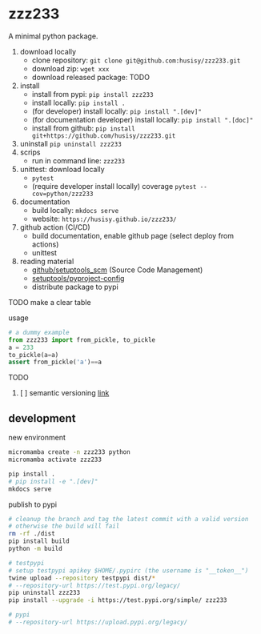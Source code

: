 # zzz233

A minimal python package.

1. download locally
   * clone repository: `git clone git@github.com:husisy/zzz233.git`
   * download zip: `wget xxx`
   * download released package: TODO
2. install
   * install from pypi: `pip install zzz233`
   * install locally: `pip install .`
   * (for developer) install locally: `pip install ".[dev]"`
   * (for documentation developer) install locally: `pip install ".[doc]"`
   * install from github: `pip install git+https://github.com/husisy/zzz233.git`
3. uninstall `pip uninstall zzz233`
4. scrips
   * run in command line: `zzz233`
5. unittest: download locally
   * `pytest`
   * (require developer install locally) coverage `pytest --cov=python/zzz233`
6. documentation
   * build locally: `mkdocs serve`
   * website: `https://husisy.github.io/zzz233/`
7. github action (CI/CD)
   * build documentation, enable github page (select deploy from actions)
   * unittest
8. reading material
   * [github/setuptools_scm](https://github.com/pypa/setuptools_scm) (Source Code Management)
   * [setuptools/pyproject-config](https://setuptools.pypa.io/en/latest/userguide/pyproject_config.html)
   * distribute package to pypi

TODO make a clear table

usage

```Python
# a dummy example
from zzz233 import from_pickle, to_pickle
a = 233
to_pickle(a=a)
assert from_pickle('a')==a
```

TODO

1. [ ] semantic versioning [link](https://semver.org/)

## development

new environment

```bash
micromamba create -n zzz233 python
micromamba activate zzz233

pip install .
# pip install -e ".[dev]"
mkdocs serve
```

publish to pypi

```bash
# cleanup the branch and tag the latest commit with a valid version
# otherwise the build will fail
rm -rf ./dist
pip install build
python -m build

# testpypi
# setup testpypi apikey $HOME/.pypirc (the username is "__token__")
twine upload --repository testpypi dist/*
# --repository-url https://test.pypi.org/legacy/
pip uninstall zzz233
pip install --upgrade -i https://test.pypi.org/simple/ zzz233

# pypi
# --repository-url https://upload.pypi.org/legacy/
```
